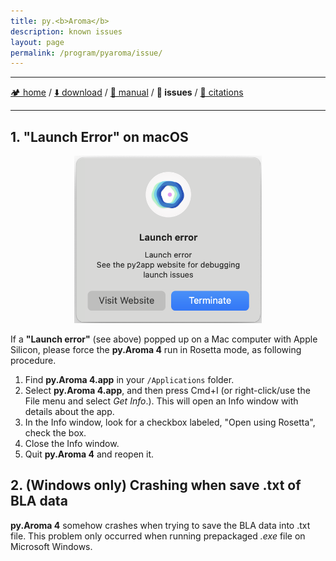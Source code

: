 ```yaml
---
title: py.<b>Aroma</b>
description: known issues
layout: page
permalink: /program/pyaroma/issue/
---
```


<hr/>

[🏕️ home](https://wongzit.github.io/program/pyaroma) / [⬇️ download](https://wongzit.github.io/program/pyaroma/download) / [📄 manual](https://wongzit.github.io/program/pyaroma/manual_v41.pdf) / **🔧 issues** / [💎 citations](https://wongzit.github.io/program/pyaroma/citation)

<hr/>

## 1. "Launch Error" on macOS

<p align="center">
<img alt="launcherrir" src="/program/pyaroma/launch.png" style="width:300px;">
</p>

If a **"Launch error"** (see above) popped up on a Mac computer with Apple Silicon, please force the **py.Aroma 4** run in Rosetta mode, as following procedure.

1. Find **py.Aroma 4.app** in your `/Applications` folder.
2. Select **py.Aroma 4.app**, and then press Cmd+I (or right-click/use the File menu and select *Get Info*.). This will open an Info window with details about the app.
3. In the Info window, look for a checkbox labeled, "Open using Rosetta", check the box.
4. Close the Info window.
5. Quit **py.Aroma 4** and reopen it.

## 2. (Windows only) Crashing when save .txt of BLA data

**py.Aroma 4** somehow crashes when trying to save the BLA data into .txt file. This problem only occurred when running prepackaged *.exe* file on Microsoft Windows.